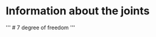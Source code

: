 # Information about the joints

'''
<joint name='root' type='free' pos='0 0 0' limited='false' damping='0' armature='0' stiffness='0'/>  # 7 degree of freedom
<joint name='abdomen_z' type='hinge' pos='0 0 0.065' axis='0 0 1' range='-45 45' damping='5' stiffness='20' armature='0.02' />
<joint name='abdomen_y' type='hinge' pos='0 0 0.065' axis='0 1 0' range='-75 30' damping='5' stiffness='10' armature='0.02' />
<joint name='abdomen_x' type='hinge' pos='0 0 0.1' axis='1 0 0' range='-35 35' damping='5' stiffness='10' armature='0.02' />
<joint name='right_hip_x' type='hinge' pos='0 0 0' axis='1 0 0' range='-25 5'   damping='5' stiffness='10' armature='0.01' />
<joint name='right_hip_z' type='hinge' pos='0 0 0' axis='0 0 1' range='-60 35'  damping='5' stiffness='10' armature='0.01' />
<joint name='right_hip_y' type='hinge' pos='0 0 0' axis='0 1 0' range='-110 20' damping='5' stiffness='20' armature='0.0080' />
<joint name='right_knee' type='hinge' pos='0 0 .02' axis='0 -1 0' range='-160 5' armature='0.0060' />
<joint name='right_ankle_y' type='hinge' pos='0 0 0.08' axis='0 1 0'   range='-40 40' stiffness='4' armature='0.0008' />
<joint name='right_ankle_z' type='hinge' pos='0 0 0.04' axis='0 0 1' range='-20 20' stiffness='1'  armature='0.0006' />
<joint name='left_hip_x' type='hinge' pos='0 0 0' axis='-1 0 0' range='-25 5'  damping='5' stiffness='10' armature='0.01' />
<joint name='left_hip_z' type='hinge' pos='0 0 0' axis='0 0 -1' range='-60 35' damping='5' stiffness='10' armature='0.01' />
<joint name='left_hip_y' type='hinge' pos='0 0 0' axis='0 1 0' range='-120 20' damping='5' stiffness='20' armature='0.01' />
<joint name='left_knee' type='hinge' pos='0 0 .02' axis='0 -1 0' range='-160 5' stiffness='1' armature='0.0060' />
<joint name='left_ankle_y' type='hinge' pos='0 0 0.08' axis='0 1 0'   range='-40 40'  stiffness='4' armature='0.0008' />
<joint name='left_ankle_z' type='hinge' pos='0 0 0.04' axis='0 0 1' range='-20 20'  stiffness='1'  armature='0.0006' />
<joint name='right_shoulder1' type='hinge' pos='0 0 0' axis='2 1 1'  range='-85 60' stiffness='1' armature='0.0068' />
<joint name='right_shoulder2' type='hinge' pos='0 0 0' axis='0 -1 1' range='-85 60' stiffness='1'  armature='0.0051' />
<joint name='right_elbow' type='hinge' pos='0 0 0' axis='0 -1 1' range='-90 50'  stiffness='0' armature='0.0028' />
<joint name='left_shoulder1' type='hinge' pos='0 0 0' axis='2 -1 1' range='-60 85' stiffness='1' armature='0.0068' />
<joint name='left_shoulder2' type='hinge' pos='0 0 0' axis='0 1 1' range='-60 85'  stiffness='1' armature='0.0051' />
<joint name='left_elbow' type='hinge' pos='0 0 0' axis='0 -1 -1' range='-90 50' stiffness='0' armature='0.0028' />
'''
